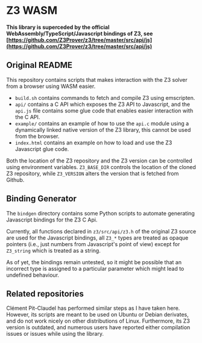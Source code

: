 Z3 WASM
=========

**This library is superceded by the official WebAssembly/TypeScript/Javascript bindings of Z3, see [https://github.com/Z3Prover/z3/tree/master/src/api/js](https://github.com/Z3Prover/z3/tree/master/src/api/js)**


## Original README 

This repository contains scripts that makes interaction
with the Z3 solver from a browser using WASM easier.

* `build.sh` contains commands to fetch and compile Z3 using emscripten.
* `api/` contains a C API which exposes the Z3 API to Javascript, and 
  the `api.js` file contains some glue code that enables easier interaction
  with the C API.
* `example/` contains an example of how to use the `api.c` module using a dynamically linked native version of the Z3 library, this cannot be used from the browser.
* `index.html` contains an example on how to load and use the Z3 Javascript glue code.

Both the location of the Z3 repository and the Z3 version can be controlled
using environment variables. `Z3_BASE_DIR` controls the location of the 
cloned Z3 repository, while `Z3_VERSION` alters the version that is 
fetched from Github.

## Binding Generator

The `bindgen` directory contains some Python scripts to automate generating Javascript bindings for the Z3 C Api.

Currently, all functions declared in `z3/src/api/z3.h` of the original Z3 source are used for the Javascript bindings, all `Z3_*`
types are treated as opaque pointers (i.e., just numbers from Javascript's point of view) except for `Z3_string` which is treated as a string.

As of yet, the bindings remain untested, so it might be possible that an incorrect type is assigned to a particular parameter which might
lead to undefined behaviour.

## Related repositories

Clément Pit-Claudel has performed similar steps as I have taken here. 
However, its scripts are meant to be used on Ubuntu or Debian derivates, 
and do not work nicely on other distributions of Linux. Furthermore, its
Z3 version is outdated, and numerous users have reported either compilation
issues or issues while using the library.


